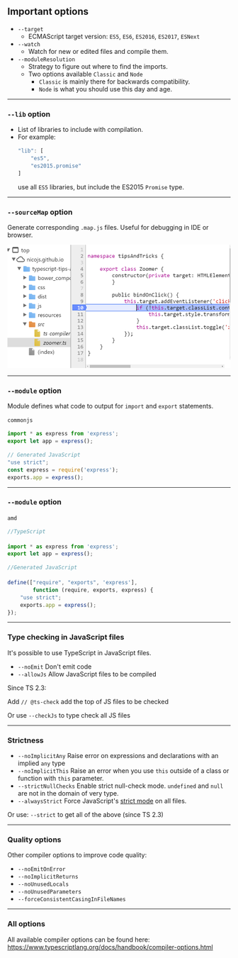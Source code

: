 ## Important options

- `--target`
    - ECMAScript target version: `ES5`, `ES6`, `ES2016`, `ES2017`, `ESNext`
- `--watch`
    - Watch for new or edited files and compile them.
- `--moduleResolution`
    - Strategy to figure out where to find the imports.
    - Two options available `Classic` and `Node`
        - `Classic` is mainly there for backwards compatibility.
        - `Node` is what you should use this day and age.

---

### `--lib` option

- List of libraries to include with compilation.
- For example:
    ```typescript
    "lib": [
        "es5",
        "es2015.promise"
    ]
    ```
    use all `ES5` libraries, but include the ES2015 `Promise` type.

---

### `--sourceMap` option

Generate corresponding `.map.js` files. Useful for debugging in IDE or browser.

![Debugging in browser](resources/debugging-ts-browser.png) <!-- .element class="pin-height-400" -->

---

### `--module` option

Module defines what code to output for `import` and `export` statements.

`commonjs`

<!-- .element class="fragment" data-fragment-index="0" -->

```typescript
import * as express from 'express';
export let app = express();
```

<!-- .element class="fragment" data-fragment-index="0" -->

```javascript
// Generated JavaScript
"use strict";
const express = require('express');
exports.app = express();
```

<!-- .element class="fragment" data-fragment-index="1" -->

---

### `--module` option

`amd`

```typescript
//TypeScript

import * as express from 'express';
export let app = express();
```

```javascript
//Generated JavaScript

define(["require", "exports", 'express'],
        function (require, exports, express) {
    "use strict";
    exports.app = express();
});
```

---

### Type checking in JavaScript files

It's possible to use TypeScript in JavaScript files.

* `--noEmit`
    Don't emit code
* `--allowJs`
    Allow JavaScript files to be compiled

Since TS 2.3:

<!-- .element class="fragment" data-fragment-index="0" -->

Add `// @ts-check` add the top of JS files to be checked

<!-- .element class="fragment" data-fragment-index="0" -->

Or use `--checkJs` to type check all JS files

<!-- .element class="fragment" data-fragment-index="1" -->

---

### Strictness

- `--noImplicitAny`
    Raise error on expressions and declarations with an implied `any` type
- `--noImplicitThis`
    Raise an error when you use `this` outside of a class or function with `this` parameter.
- `--strictNullChecks`
    Enable strict null-check mode. `undefined` and `null` are not in the domain of very type.
- `--alwaysStrict`
    Force JavaScript's [strict mode](https://developer.mozilla.org/en-US/docs/Web/JavaScript/Reference/Strict_mode) on all files.

Or use: `--strict` to get all of the above (since TS 2.3)

<!-- .element class="fragment" data-fragment-index="0" -->

---

### Quality options

Other compiler options to improve code quality:
- `--noEmitOnError`
- `--noImplicitReturns`
- `--noUnusedLocals`
- `--noUnusedParameters`
- `--forceConsistentCasingInFileNames`

<!-- .element class="no-list-style-type" -->

---

### All options

All available compiler options can be found here: https://www.typescriptlang.org/docs/handbook/compiler-options.html
